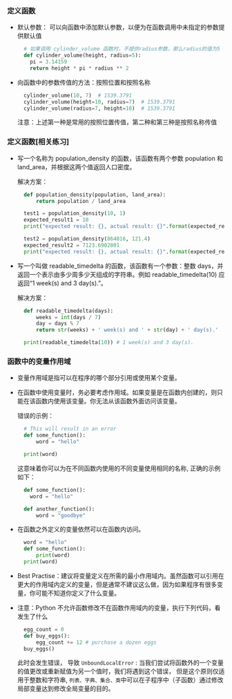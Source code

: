 ### 定义函数

- 默认参数： 可以向函数中添加默认参数，以便为在函数调用中未指定的参数提供默认值

  ```python
    # 如果调用 cylinder_volume 函数时，不提供radius参数，那么radius的值为5
    def cylinder_volume(height, radius=5):
      pi = 3.14159
      return height * pi * radius ** 2
  ```

- 向函数中的参数传值的方法：按照位置和按照名称

  ```python
    cylinder_volume(10, 7)  # 1539.3791
    cylinder_volume(height=10, radius=7)  # 1539.3791
    cylinder_volume(radius=7, height=10)  # 1539.3791
  ```

  注意：上述第一种是常用的按照位置传值，第二种和第三种是按照名称传值

### 定义函数[相关练习]

- 写一个名称为 population_density 的函数，该函数有两个参数 population 和 land_area，并根据这两个值返回人口密度。

  解决方案：

  ```python
    def population_density(population, land_area):
        return population / land_area

    test1 = population_density(10, 1)
    expected_result1 = 10
    print("expected result: {}, actual result: {}".format(expected_result1, test1)) # expected result: 10, actual result: 10.0

    test2 = population_density(864816, 121.4)
    expected_result2 = 7123.6902801
    print("expected result: {}, actual result: {}".format(expected_result2, test2)) # expected result: 7123.6902801, actual result: 7123.690280065897
  ```

- 写一个叫做 readable_timedelta 的函数，该函数有一个参数：整数 days，并返回一个表示由多少周多少天组成的字符串。例如 readable_timedelta(10) 应返回“1 week(s) and 3 day(s).”。

  解决方案：

  ```python
    def readable_timedelta(days):
        weeks = int(days / 7)
        day = days % 7
        return str(weeks) + ' week(s) and ' + str(day) + ' day(s).'

    print(readable_timedelta(10)) # 1 week(s) and 3 day(s).
  ```

### 函数中的变量作用域

- 变量作用域是指可以在程序的哪个部分引用或使用某个变量。

- 在函数中使用变量时，务必要考虑作用域。如果变量是在函数内创建的，则只能在该函数内使用该变量。你无法从该函数外面访问该变量。

  错误的示例：

  ```python
    # This will result in an error
    def some_function():
        word = "hello"

    print(word)
  ```

  这意味着你可以为在不同函数内使用的不同变量使用相同的名称, 正确的示例如下：

  ```python
    def some_function():
      word = "hello"

    def another_function():
        word = "goodbye"
  ```

- 在函数之外定义的变量依然可以在函数内访问。
  ```python
    word = "hello"
    def some_function():
        print(word)
    print(word)
  ```

- Best Practise：建议将变量定义在所需的最小作用域内。虽然函数可以引用在更大的作用域内定义的变量，但是通常不建议这么做，因为如果程序有很多变量，你可能不知道你定义了什么变量。

- 注意：Python 不允许函数修改不在函数作用域内的变量，执行下列代码，看发生了什么
  ```python
    egg_count = 0
    def buy_eggs():
        egg_count += 12 # purchase a dozen eggs
    buy_eggs()
  ```

  此时会发生错误， 导致 `UnboundLocalError` : 当我们尝试将函数外的一个变量的值更改或重新赋值为另一个值时，我们将遇到这个错误， 但是这个原则仅适用于整数和字符串, `列表、字典、集合、类`中可以在子程序中（子函数）通过修改局部变量达到修改全局变量的目的。